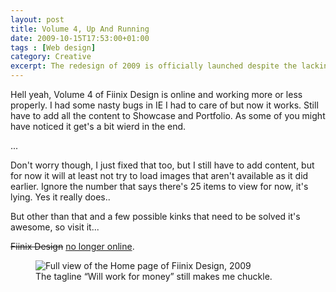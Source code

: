 ```yaml
---
layout: post
title: Volume 4, Up And Running
date: 2009-10-15T17:53:00+01:00
tags : [Web design]
category: Creative
excerpt: The redesign of 2009 is officially launched despite the lacking content.
---
```

Hell yeah, Volume 4 of Fiinix Design is online and working more or less properly. I had some nasty bugs in IE I had to care of but now it works. Still have to add all the content to Showcase and Portfolio. As some of you might have noticed it get's a bit wierd in the end.

...

Don't worry though, I just fixed that too, but I still have to add content, but for now it will at least not try to load images that aren't available as it did earlier. Ignore the number that says there's 25 items to view for now, it's lying. Yes it really does..

But other than that and a few possible kinks that need to be solved it's awesome, so visit it...

<del>Fiinix Design</del> <ins>no longer online</ins>.

<div>
<figure>
	<img src="../../../../assets/posts/2009/october/volume-4-up-and-running/carlos-eriksson-fiinix-design-website-preview-2009.jpg" alt="Full view of the Home page of Fiinix Design, 2009">
	<figcaption>The tagline “Will work for money” still makes me chuckle.</figcaption>
</figure>
</div>

